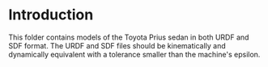 # Introduction

This folder contains models of the Toyota Prius sedan in both URDF and SDF
format. The URDF and SDF files should be kinematically and dynamically equivalent
with a tolerance smaller than the machine's epsilon.
